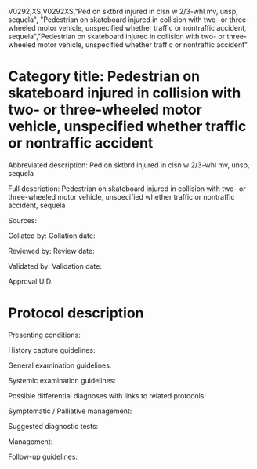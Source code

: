 V0292,XS,V0292XS,"Ped on sktbrd injured in clsn w 2/3-whl mv, unsp, sequela", "Pedestrian on skateboard injured in collision with two- or three-wheeled motor vehicle, unspecified whether traffic or nontraffic accident, sequela","Pedestrian on skateboard injured in collision with two- or three-wheeled motor vehicle, unspecified whether traffic or nontraffic accident"
# Category title: Pedestrian on skateboard injured in collision with two- or three-wheeled motor vehicle, unspecified whether traffic or nontraffic accident

Abbreviated description: Ped on sktbrd injured in clsn w 2/3-whl mv, unsp, sequela

Full description: Pedestrian on skateboard injured in collision with two- or three-wheeled motor vehicle, unspecified whether traffic or nontraffic accident, sequela

Sources:

Collated by:
Collation date:

Reviewed by:
Review date:

Validated by:
Validation date:

Approval UID:

# Protocol description

Presenting conditions:

History capture guidelines:

General examination guidelines:

Systemic examination guidelines:

Possible differential diagnoses with links to related protocols:

Symptomatic / Palliative management:

Suggested diagnostic tests:

Management:

Follow-up guidelines:
